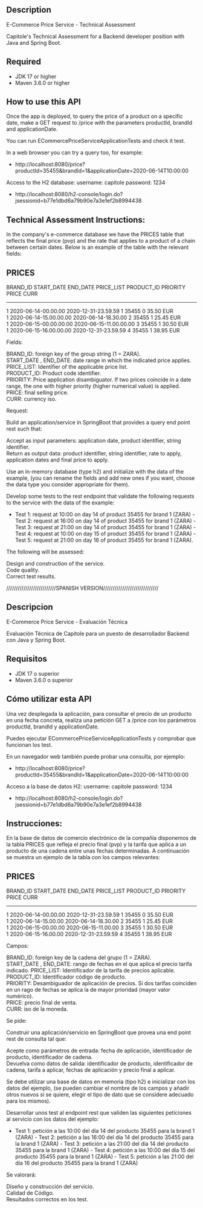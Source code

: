 ## Description

E-Commerce Price Service - Technical Assessment

Capitole's Technical Assessment for a Backend developer position with Java and Spring Boot.

## Required

- JDK 17 or higher
- Maven 3.6.0 or higher

## How to use this API

Once the app is deployed, to query the price of a product on a specific date, make a GET request to /price with the parameters productId, brandId and applicationDate.

You can run ECommercePriceServiceApplicationTests and check it test. 

In a web browser you can try a query too, for example:
- http://localhost:8080/price?productId=35455&brandId=1&applicationDate=2020-06-14T10:00:00

Access to the H2 database:
username: capitole
password: 1234
- http://localhost:8080/h2-console/login.do?jsessionid=b77e1dbd6a79b90e7a3e1ef2b8994438

## Technical Assessment Instructions:

In the company's e-commerce database we have the PRICES table that reflects the final price (pvp) and the rate that applies to a product of a chain between certain dates. Below is an example of the table with the relevant fields:

PRICES
-------  

BRAND_ID START_DATE END_DATE PRICE_LIST PRODUCT_ID PRIORITY PRICE CURR
----------------------------------------------------------------------------------------------------------------- ----------------------------------------------------------------------------------------------------------------- --------  
1 2020-06-14-00.00.00 2020-12-31-23.59.59 1 35455 0 35.50 EUR  
1 2020-06-14-15.00.00.00 2020-06-14-18.30.00 2 35455 1 25.45 EUR  
1 2020-06-15-00.00.00.00 2020-06-15-11.00.00.00 3 35455 1 30.50 EUR  
1 2020-06-15-16.00.00.00 2020-12-31-23.59.59 4 35455 1 38.95 EUR

Fields:

BRAND_ID: foreign key of the group string (1 = ZARA).  
START_DATE , END_DATE: date range in which the indicated price applies.  PRICE_LIST: Identifier of the applicable price list.  
PRODUCT_ID: Product code identifier.  
PRIORITY: Price application disambiguator. If two prices coincide in a date range, the one with higher priority (higher numerical value) is applied.  
PRICE: final selling price.  
CURR: currency iso.

Request:

Build an application/service in SpringBoot that provides a query end point rest such that:

Accept as input parameters: application date, product identifier, string identifier.  
Return as output data: product identifier, string identifier, rate to apply, application dates and final price to apply.

Use an in-memory database (type h2) and initialize with the data of the example, (you can rename the fields and add new ones if you want, choose the data type you consider appropriate for them).

Develop some tests to the rest endpoint that validate the following requests to the service with the data of the example:

- Test 1: request at 10:00 on day 14 of product 35455 for brand 1 (ZARA) - Test 2: request at 16:00 on day 14 of product 35455 for brand 1 (ZARA) - Test 3: request at 21:00 on day 14 of product 35455 for brand 1 (ZARA) - Test 4: request at 10:00 on day 15 of product 35455 for brand 1 (ZARA) - Test 5: request at 21:00 on day 16 of product 35455 for brand 1 (ZARA).

The following will be assessed:

Design and construction of the service.  
Code quality.  
Correct test results.


//////////////////////////SPANISH VERSION/////////////////////////////
## Descripcion

E-Commerce Price Service - Evaluación Técnica

Evaluación Técnica de Capitole para un puesto de desarrollador Backend con Java y Spring Boot.

## Requisitos

- JDK 17 o superior
- Maven 3.6.0 o superior

## Cómo utilizar esta API

Una vez desplegada la aplicación, para consultar el precio de un producto en una fecha concreta, realiza una petición GET a /price con los parámetros productId, brandId y applicationDate.

Puedes ejecutar ECommercePriceServiceApplicationTests y comprobar que funcionan los test.

En un navegador web también puede probar una consulta, por ejemplo:
- http://localhost:8080/price?productId=35455&brandId=1&applicationDate=2020-06-14T10:00:00

Acceso a la base de datos H2:
username: capitole
password: 1234
- http://localhost:8080/h2-console/login.do?jsessionid=b77e1dbd6a79b90e7a3e1ef2b8994438

## Instrucciones:

En la base de datos de comercio electrónico de la compañía disponemos de la tabla  PRICES que refleja el precio final (pvp) y la tarifa que aplica a un producto de una cadena  entre unas fechas determinadas. A continuación se muestra un ejemplo de la tabla con  los campos relevantes:

PRICES
-------  

BRAND_ID START_DATE END_DATE PRICE_LIST  PRODUCT_ID PRIORITY PRICE CURR
----------------------------------------------------------------------------------------------------------------- ----------------------------------------------------------------------------------------------------------------- --------  
1 2020-06-14-00.00.00 2020-12-31-23.59.59 1 35455  0 35.50 EUR  
1 2020-06-14-15.00.00 2020-06-14-18.30.00 2 35455  1 25.45 EUR  
1 2020-06-15-00.00.00 2020-06-15-11.00.00 3 35455  1 30.50 EUR  
1 2020-06-15-16.00.00 2020-12-31-23.59.59 4 35455  1 38.95 EUR

Campos:

BRAND_ID: foreign key de la cadena del grupo (1 = ZARA).  
START_DATE , END_DATE: rango de fechas en el que aplica el precio tarifa indicado.  PRICE_LIST: Identificador de la tarifa de precios aplicable.  
PRODUCT_ID: Identificador código de producto.  
PRIORITY: Desambiguador de aplicación de precios. Si dos tarifas coinciden en un rago  de fechas se aplica la de mayor prioridad (mayor valor numérico).  
PRICE: precio final de venta.  
CURR: iso de la moneda.

Se pide:

Construir una aplicación/servicio en SpringBoot que provea una end point rest de  consulta tal que:

Acepte como parámetros de entrada: fecha de aplicación, identificador de producto,  identificador de cadena.  
Devuelva como datos de salida: identificador de producto, identificador de cadena, tarifa  a aplicar, fechas de aplicación y precio final a aplicar.

Se debe utilizar una base de datos en memoria (tipo h2) e inicializar con los datos del  ejemplo, (se pueden cambiar el nombre de los campos y añadir otros nuevos si se quiere,  elegir el tipo de dato que se considere adecuado para los mismos).

Desarrollar unos test al endpoint rest que validen las siguientes peticiones al servicio con  los datos del ejemplo:

- Test 1: petición a las 10:00 del día 14 del producto 35455 para la brand 1 (ZARA)  - Test 2: petición a las 16:00 del día 14 del producto 35455 para la brand 1 (ZARA)  - Test 3: petición a las 21:00 del día 14 del producto 35455 para la brand 1 (ZARA)  - Test 4: petición a las 10:00 del día 15 del producto 35455 para la brand 1 (ZARA)  - Test 5: petición a las 21:00 del día 16 del producto 35455 para la brand 1 (ZARA)

Se valorará:

Diseño y construcción del servicio.  
Calidad de Código.  
Resultados correctos en los test. 
